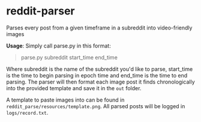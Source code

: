 # reddit-parser
Parses every post from a given timeframe in a subreddit into video-friendly images

**Usage**: 
Simply call parse.py in this format: 

> parse.py subreddit start_time end_time 

Where subreddit is the name of the subreddit you'd like to parse, start_time is the time to begin parsing in epoch time and end_time is the time to end parsing. The parser will then format each image post it finds chronologically into the provided template and save it in the 
`out` folder.

A template to paste images into can be found in `reddit_parse/resources/template.png`.
All parsed posts will be logged in `logs/record.txt`. 
